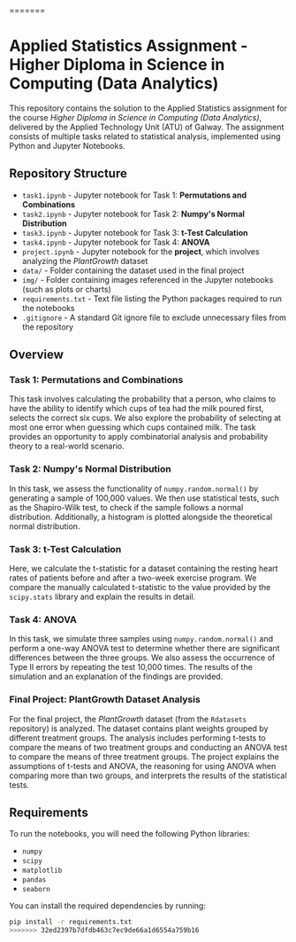=======
# Applied Statistics Assignment - Higher Diploma in Science in Computing (Data Analytics)

This repository contains the solution to the Applied Statistics assignment for the course *Higher Diploma in Science in Computing (Data Analytics)*, delivered by the Applied Technology Unit (ATU) of Galway. The assignment consists of multiple tasks related to statistical analysis, implemented using Python and Jupyter Notebooks.

## Repository Structure

- `task1.ipynb` - Jupyter notebook for Task 1: **Permutations and Combinations**
- `task2.ipynb` - Jupyter notebook for Task 2: **Numpy's Normal Distribution**
- `task3.ipynb` - Jupyter notebook for Task 3: **t-Test Calculation**
- `task4.ipynb` - Jupyter notebook for Task 4: **ANOVA**
- `project.ipynb` - Jupyter notebook for the **project**, which involves analyzing the *PlantGrowth* dataset
- `data/` - Folder containing the dataset used in the final project
- `img/` - Folder containing images referenced in the Jupyter notebooks (such as plots or charts)
- `requirements.txt` - Text file listing the Python packages required to run the notebooks
- `.gitignore` - A standard Git ignore file to exclude unnecessary files from the repository

## Overview

### Task 1: Permutations and Combinations

This task involves calculating the probability that a person, who claims to have the ability to identify which cups of tea had the milk poured first, selects the correct six cups. We also explore the probability of selecting at most one error when guessing which cups contained milk. The task provides an opportunity to apply combinatorial analysis and probability theory to a real-world scenario.

### Task 2: Numpy's Normal Distribution

In this task, we assess the functionality of `numpy.random.normal()` by generating a sample of 100,000 values. We then use statistical tests, such as the Shapiro-Wilk test, to check if the sample follows a normal distribution. Additionally, a histogram is plotted alongside the theoretical normal distribution.

### Task 3: t-Test Calculation

Here, we calculate the t-statistic for a dataset containing the resting heart rates of patients before and after a two-week exercise program. We compare the manually calculated t-statistic to the value provided by the `scipy.stats` library and explain the results in detail.

### Task 4: ANOVA

In this task, we simulate three samples using `numpy.random.normal()` and perform a one-way ANOVA test to determine whether there are significant differences between the three groups. We also assess the occurrence of Type II errors by repeating the test 10,000 times. The results of the simulation and an explanation of the findings are provided.

### Final Project: PlantGrowth Dataset Analysis

For the final project, the *PlantGrowth* dataset (from the `Rdatasets` repository) is analyzed. The dataset contains plant weights grouped by different treatment groups. The analysis includes performing t-tests to compare the means of two treatment groups and conducting an ANOVA test to compare the means of three treatment groups. The project explains the assumptions of t-tests and ANOVA, the reasoning for using ANOVA when comparing more than two groups, and interprets the results of the statistical tests.

## Requirements

To run the notebooks, you will need the following Python libraries:

- `numpy`
- `scipy`
- `matplotlib`
- `pandas`
- `seaborn`

You can install the required dependencies by running:

```bash
pip install -r requirements.txt
>>>>>>> 32ed2397b7dfdb463c7ec9de66a1d6554a759b16
